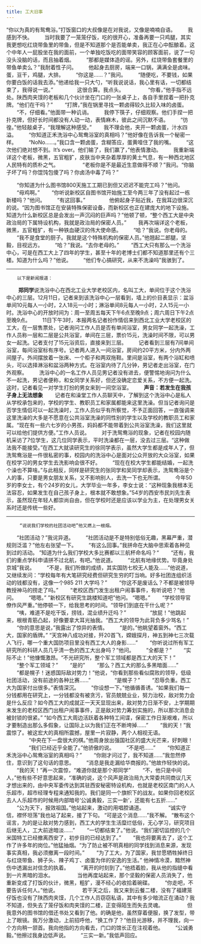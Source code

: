 ```yaml
---
title: 工大旧事
---
```

“你以为真的有鸳鸯浴。”打饭窗口的大叔像是在对我说，又像是喃喃自语。 
　　我感到不快。 
　　当时我要了一笼笼仔饭，吃的很开心，准备再要一只鸡腿，其实我更想吃红烧带鱼里的带鱼，但是不知道那个是否能单卖，我正在心中酝酿着。这个中年人一屁股坐在我的面前，一个单独吃饭吃的面带笑容的顾客面前，说了一句没头没脑的话，而且抽着烟。
　　“那都是媒体造的谣。另外，红烧带鱼套餐里的带鱼单卖么？”我耐着性子问。 
　　他起身去厨房，端来一口锅，满满全是卤味。蛋，豆干，鸡腿，大排。 
　　“你这是……？”我问。 
　　“随便吃，不要钱，如果你要白饭的话我去添。”他递给我一只大勺，“听我说说话，我心里有话，一切都结束了，我得说一说。” 
　　 
　　这很合算。我点头。 
　　 
　　“你看，”他手指不远处。陕西肉夹馍的老板和几个伙计坐在门口的一张桌子上，各自手里捏着一把扑克牌。“他们在干吗？” 
　　“打牌，”我在锅里寻找一颗卤得较久比较入味的卤蛋。 
　　“不，仔细看。”他面带一种讥诮。 
　　我停下筷子，仔细观察。他们手捏一把扑克牌，但好长时间都没有人动一动，表情麻木，彼此之间沉默不语。 
　　“彷徨。”他轻敲桌子，“我理解这种感受。” 
　　我不理会他，夹开一颗卤蛋，汁水四溢。 
　　“你知道正禾洗浴中心鸳鸯浴室的真相吗？”他好像在告诉我一个秘密一样。 
　　“NoNo……。”我口含一颗卤蛋，含糊答应，蛋黄噎住了我的嘴。 
　　“这次他们绝对想不到。It’s over。他们输了，我们赢了，”他表情激动。 
　　我重新端详这个老板，微黑，五官粗犷，皮肤当中夹杂着厚厚的黄土气息，有一种西北地区人民特有的质朴之气。 
　　 
　　“老板你是不是最近生意做得不顺？”我问。“你脑子坏了吗？你馄饨包傻了吗？你卤汤中毒了吗？” 

　　“你知道为什么图书馆800天施工工期已到但又迟迟不能完工吗？”他问。 
　　“母鸡啊。” 
　　“你听说新校区自图书馆开始施工至今两三年了没有起过一栋新楼吗？”他问。 
　　“有这回事。” 
　　 
　　他俯起身子贴近我，在我耳边很深沉的说。“因为图书馆正在安装特殊保密设备，而新校区也正在建庞大的地下设施。知道为什么新校区总是会发出一声沉闷的巨声吗？”他顿了顿，“整个西工大是中央政治局的下属特设机构，我就是政治局的保密人员。” 
　　我再次端详这个老板，微黑，五官粗犷，有一种铁血硬汉的伟大使命感。 
　　“哈？”我说。你老母的。 
　　“我不是食堂的厨子。我就是这个特殊机构的保密人员。”他翘起二郎腿，坚毅，目视远方。 
　　“哈？”我说。“去你老母的。” 
　　“西工大只有那么一个洗浴中心，可是在西工大上了四年的学生，甚至十年的老博士们都不知道那里还有个三楼。知道为什么吗？”他说。 
　　“他们专心搞研究，从来不洗澡吗”我骇到了。 
- - - -

        以下是新闻报道：
　　 **郑同学**说洗浴中心在西北工业大学老校区内，名叫工大，单间位于这个洗浴中心的三层。12月11日，记者来到该洗浴中心一层看到，墙上的价目表显示：盆浴单间10元每人一小时，2人18元一小时；淋浴单间8元每人一小时，2人15元一小时。洗浴中心的开放时间为：周一至周五每天下午6点至晚9点；周六周日下午2点至晚9点。
　　11日下午3时，本报两名记者扮作情侣来到西北工业大学老校区的工大，在一层售票处，记者询问工作人员是否有单间浴室，男女同学一起洗澡，工作人员称一层和二层是公共浴室，单间在三层，票价15元，洗澡时间不限，可以男女一起洗。记者支付了15元浴资后，直接来到三层。
　　记者看到三层有7间单间浴室，每间浴室标有序号。记者两人进入一间浴室，房间约20平方米，分内外两间屋子。外间摆放着一张床、一个柜子和两双拖鞋。里间是浴室，有两个浴缸和喷头，可以选择淋浴和盆浴两种方式。在浴室内待了几分钟，男记者走出浴室，在门外观察。
　　洗浴中心的一名工作人员见男记者没有进去，便警惕地询问为什么不一起洗，男记者便称，和女同学关系好，但还没确定恋爱关系，不方便一起洗。这时，记者看见一对学生打扮的男女来到一间空浴室。
　　**声音：若发生在我孩子身上无法想象**
　　记者在和澡堂工作人员聊天中，了解到这个洗浴中心是私人从学校承包来的，学校的学生、教职员工和家属都能来这里洗澡。但当记者询问是否学生情侣可以一起洗澡时，工作人员似乎有所察觉，不予正面回答，一直强调来这里洗澡的大多是不愿意在公共浴室洗澡的同性别的学生以及学校的教职员工和家属。“现在有一些六七岁的小男孩，妈妈都不能带着到公共浴室洗澡，我们这里就可以给他们提供方便。”工作人员说。
　　对于洗鸳鸯浴的现象，记者在校园内随机采访了7位学生，这几位同学表示，平时洗澡都在一层，没去过三层。“这种做法我不能接受。”在西工大就读研究生的徐同学表示，虽然大学生都是成年人了，但洗鸳鸯浴是一件很私密的事，校园内的洗浴中心是面对公众开放的大众浴室，如果在校学习的男女学生去洗影响会很不好。
　　“现在在校大学生都能结婚，一起洗个澡也不算啥。”与此相反，同样是研究生的张同学和吴同学却表示，洗鸳鸯浴是个人的事，只要是男女朋友关系，又不影响别人，去洗一下也无所谓。
　　今年50岁的李女士，有个24岁的女儿，大学毕业一年多，李女士说：“这种现象我根本无法容忍，如果发生在自己孩子身上，根本就不敢想象。”54岁的西安市民刘先生表示，虽然现在年轻人都崇尚自由，但在学校时还是应该以学业为主，在处理男女关系时还是传统一些好。
- - - -

         “说说我们学校的社团活动吧”他又燃上一根烟。 
　　“社团活动？”我诧异道。 
　　“社团活动是不是特别低俗无趣，黑幕严重，潜规则泛滥？”他左右张望一下。 
　　“有这么回事。”我拼命在大脑中思索着各种见到过的活动。 
        ”知道为什么我们学校大多比赛都以三航杯命名吗？“
　　“还有，我们的重点学科申请拼不过北航，有吧。”他说道。 
　　“北航有地缘优势。毕竟身处京城”我说。 
　　“不是，我们所做的成绩，其实国防七校无人能及……”他说道，又继续发问：“学校每年有大笔研究经费但研究生穷的叮当响。好多社团连组织活动的钱都没有，这像一个985 211 大学吗？” 
　　“你这不是废话么？不都是被领导教授神马的捞走了吗。” 
　　“老校区西门发生出租户闹事事件，有听说吧？”他问。 
　　“嗯嗯。” 
         ”新校区有研究生跳楼知道吧”他问。 
         “嗯嗯。” 
　　“学校领导官僚作风严重。”他停顿一下，给我思考的时间。“领导们到底在干什么呢？” 
　　“咦，难道不是吃干饭，捞钱，混业绩升迁吗？” 
　　 
　　“放屁！”他跳起来，根根青筋凸起，好像要拿大耳光抽我。“西工大的领导为此背负多少骂名！” 
　　“你的意思是说，”我露出了惊异的表情。 
　　“是的。”他眺望着窗外。“西工大，国家的盾牌。” 
        “天宫神八成功对接，歼20首飞，嫦娥探月，神五到神七三次载人飞行，哪一个重大国防项目里没有西工大人的身影……” 
　　“你听说过所有军工研究所的科研人员几乎清一色的西工大出身吗？”他问。 
　　“全都是？” 
　　“实际不止！”他慷慨激昂。“不光研究所，整个军工领域都是西工大的天下！” 
　　“整个军工领域？” 
　　“是的” 
　　“那么？西工大的那么多黑暗面……” 
　　“都是幌子！迷惑国际敌对势力！”他说，“你看到那些看似腐败的领导，低级社团活动，没有前途的各种比赛……” 
　　 
　　“是幌子？” 
　　“忍辱负重。西工大为国家付出很多。”表情深沉。 
　　“你设想一下。”他循循善诱。“如果我们每一分钱都用在研究上，一分钱都没有被贪污，官员兢兢业业，努力治校，敌对势力会是什么反应？如今西工大的成就正一天天显现出来，敌对势力日渐不安，上学期期末发生的老校区西门出租户闹事事件，正是敌对势力筹划实施的，所以那次消息会被封锁的很紧。” 
        “如今西工大周边活跃着各种特工间谍，保密工作日渐艰难，所以才要制造出那么多假象，让国际上以为我们正在不断垮掉……” 
　　“我的天！”我震惊了。被这宏大的真相所震撼，屋里一片寂静，两个人相视无语。 
　　 
　　“中央在下一盘很大的棋。”他周身放出强国社区的盛大光芒来，好刺眼！ 
　　 
　　“我们已经近乎全能了。”他骄傲的说。 
　　“不是吧……” 
　　“你知道正禾洗浴中心鸳鸯浴室的真相吗？” 
　　“你刚才问过了，我不知道……”我忽然停住，意识到了这句话的意思。 
　　“消息是我走漏给华商报的。”他故作轻快的说。 
　　“我的天！”再一次震惊，“难道你就是那个郑同学” 
　　“不，他只是中间人，”他有些不好意思起来，“准确的说，这个风声是政治局九大常委共同商议几天才想出来的，由中央军委传达到其驻西安秘密特设机构，也就是老校区南门的人人乐超市，超市经理专程来通知我的。我们是同一个旗帜下的战友。如果你回老校区去人人乐超市的时候用内部暗号‘公诚勇毅，三实一新’，还能有七五折……” 
　　“公为天下，报效祖国。”他站起来，激动的用唱腔诵道。 
　　 
　　“诚实守信，襟怀坦荡”我也站了起来，接了下句。 
        “可是这个消息……”我不解。 
         “散布这个谣言，为的是让敌对势力感到，西工大的学生生活糜烂低俗，无心学习，研究项目后继无人，工大前途暗淡……” 
　　“一切都结束了。”他说。“我们密切监控的几个米国特工已经撤离西安了，初步目的已经达到了。” 
　　“我也将要离去了，这个工作了许多年的岗位。”他猛抽烟。“为了防止被不明真相的同学找到消息来源，发现事实真相，我必须撤离一段时间。” 
　　“为了工大，为了国家，我甘愿牺牲掉终日与红烧带鱼、狮子头、辣子鸡丁、卤蛋为伴的安逸的生活。” 他神情冷漠，黯然神伤中透漏出对信念的执着。 
　　“离开的时刻到了。”他捂着脸，我从他的指缝中看到一片黑暗的泪水。 
　　 
　　当他再度站起来，那个坚毅的保密人员消失了，他重新变成了打饭的伙计，微黑，粗犷，漫不经心的收拾着碗碟。 
　　“你走吧，不要告诉任何人。”他说。 
　　 
　　若干天之后，我又来到云餐二楼，没有了福建笼仔饭也没有了陕西肉夹馍，几个工作人员窃窃私语，其中有多少暗流正在涌动？我不知道，但失去了笼仔饭和肉夹馍的二楼，正变得陌生而失去灵魂。 
　　 
　　但我意外的图书馆的借还书处又看到了他。的确是他，虽然穿着便服，换了发型，带上了眼镜。我万分激动，上前招呼他，“换工作了？”他目光游移，并不理我，向一个方向稍一颔首。我向他指的方向看去，门口的馆长正在注视着他。 
　　“公诚勇毅。”他擦过我身边低声说。 
　　“三实一新。”我低声回应。 

